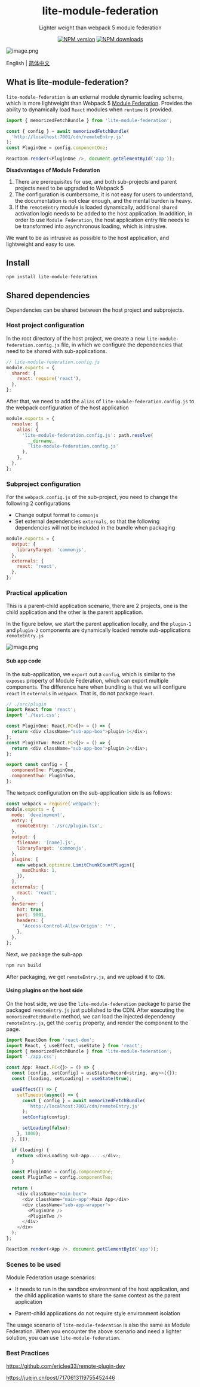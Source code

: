 <h1 align="center">lite-module-federation</h1>

<div align="center">

Lighter weight than webpack 5 module federation

[![NPM version][npm-image]][npm-url] [![NPM downloads][download-image]][download-url]

[npm-image]: http://img.shields.io/npm/v/lite-module-federation.svg?style=flat-square
[npm-url]: http://npmjs.org/package/lite-module-federation
[download-image]: https://img.shields.io/npm/dm/lite-module-federation.svg?style=flat-square
[download-url]: https://npmjs.org/package/lite-module-federation

</div>

![image.png](https://p9-juejin.byteimg.com/tos-cn-i-k3u1fbpfcp/9706d135f6034b35ad0093a38170c2c8~tplv-k3u1fbpfcp-watermark.image?)

English | [简体中文](./README-zh_CN.md)

## What is lite-module-federation?

`lite-module-federation` is an external module dynamic loading scheme, which is more lightweight than Webpack 5 [Module Federation](https://webpack.docschina.org/concepts/module-federation/#motivation). Provides the ability to dynamically load `React` modules when `runtime` is provided.

```js
import { memorizedFetchBundle } from 'lite-module-federation';

const { config } = await memorizedFetchBundle(
  'http://localhost:7001/cdn/remoteEntry.js'
);
const PluginOne = config.componentOne;

ReactDom.render(<PluginOne />, document.getElementById('app'));
```

**Disadvantages of Module Federation**

1. There are prerequisites for use, and both sub-projects and parent projects need to be upgraded to Webpack 5
2. The configuration is cumbersome, it is not easy for users to understand, the documentation is not clear enough, and the mental burden is heavy.
3. If the `remoteEntry` module is loaded dynamically, additional `shared` activation logic needs to be added to the host application. In addition, in order to use `Module Federation`, the host application entry file needs to be transformed into asynchronous loading, which is intrusive.

We want to be as intrusive as possible to the host application, and lightweight and easy to use.

## Install

```js
npm install lite-module-federation
```

## Shared dependencies

Dependencies can be shared between the host project and subprojects.

### Host project configuration

In the root directory of the host project, we create a new `lite-module-federation.config.js` file, in which we configure the dependencies that need to be shared with sub-applications.

```js
// lite-module-federation.config.js
module.exports = {
  shared: {
    react: require('react'),
  },
};
```

After that, we need to add the `alias` of `lite-module-federation.config.js` to the webpack configuration of the host application

```js
module.exports = {
  resolve: {
    alias: {
      'lite-module-federation.config.js': path.resolve(
        __dirname,
        'lite-module-federation.config.js'
      ),
    },
  },
};
```

### Subproject configuration

For the `webpack.config.js` of the sub-project, you need to change the following 2 configurations

- Change output format to `commonjs`
- Set external dependencies `externals`, so that the following dependencies will not be included in the bundle when packaging

```js
module.exports = {
  output: {
    libraryTarget: 'commonjs',
  },
  externals: {
    react: 'react',
  },
};
```

### Practical application

This is a parent-child application scenario, there are 2 projects, one is the child application and the other is the parent application.

In the figure below, we start the parent application locally, and the `plugin-1` and `plugin-2` components are dynamically loaded remote sub-applications `remoteEntry.js`

![image.png](https://p9-juejin.byteimg.com/tos-cn-i-k3u1fbpfcp/fd54d82634364e0d990d21dcf7ffcb4b~tplv-k3u1fbpfcp-watermark.image?)

#### Sub app code

In the sub-application, we `export` out a `config`, which is similar to the `exposes` property of Module Federation, which can export multiple components. The difference here when bundling is that we will configure `react` in `externals` in `webpack`. That is, do not package `React`.

```js
// ./src/plugin
import React from 'react';
import './test.css';

const PluginOne: React.FC<{}> = () => {
  return <div className="sub-app-box">plugin-1</div>;
};
const PluginTwo: React.FC<{}> = () => {
  return <div className="sub-app-box">plugin-2</div>;
};

export const config = {
  componentOne: PluginOne,
  componentTwo: PluginTwo,
};
```

The `Webpack` configuration on the sub-application side is as follows:

```js
const webpack = require('webpack');
module.exports = {
  mode: 'development',
  entry: {
    remoteEntry: './src/plugin.tsx',
  },
  output: {
    filename: '[name].js',
    libraryTarget: 'commonjs',
  },
  plugins: [
    new webpack.optimize.LimitChunkCountPlugin({
      maxChunks: 1,
    }),
  ],
  externals: {
    react: 'react',
  },
  devServer: {
    hot: true,
    port: 9001,
    headers: {
      'Access-Control-Allow-Origin': '*',
    },
  },
};
```

Next, we package the sub-app

```js
npm run build
```

After packaging, we get `remoteEntry.js`, and we upload it to `CDN`.

#### Using plugins on the host side

On the host side, we use the `lite-module-federation` package to parse the packaged `remoteEntry.js` just published to the CDN.
After executing the `memorizedFetchBundle` method, we can load the injected dependency `remoteEntry.js`, get the `config` property, and render the component to the page.

```js
import ReactDom from 'react-dom';
import React, { useEffect, useState } from 'react';
import { memorizedFetchBundle } from 'lite-module-federation';
import './app.css';

const App: React.FC<{}> = () => {
  const [config, setConfig] = useState<Record<string, any>>({});
  const [loading, setLoading] = useState(true);

  useEffect(() => {
    setTimeout(async() => {
      const { config } = await memorizedFetchBundle(
        'http://localhost:7001/cdn/remoteEntry.js'
      );
      setConfig(config);

      setLoading(false);
    }, 1000);
  }, []);

  if (loading) {
    return <div>Loading sub-app.....</div>;
  }

  const PluginOne = config.componentOne;
  const PluginTwo = config.componentTwo;

  return (
    <div className="main-box">
      <div className="main-app">Main App</div>
      <div className="sub-app-wrapper">
        <PluginOne />
        <PluginTwo />
      </div>
    </div>
  );
};

ReactDom.render(<App />, document.getElementById('app'));
```

### Scenes to be used

Module Federation usage scenarios:

- It needs to run in the sandbox environment of the host application, and the child application wants to share the same context as the parent application

- Parent-child applications do not require style environment isolation

The usage scenario of `lite-module-federation` is also the same as Module Federation. When you encounter the above scenario and need a lighter solution, you can use `lite-module-federation`.

### Best Practices

https://github.com/ericlee33/remote-plugin-dev

https://juejin.cn/post/7170613119755452446
